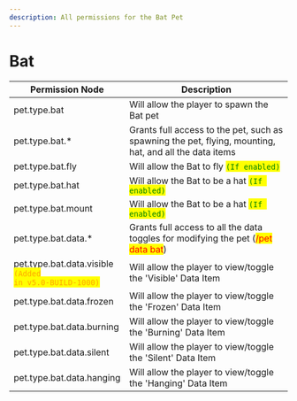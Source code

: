 ```yaml
---
description: All permissions for the Bat Pet
---
```



# Bat
| Permission Node | Description |
| - | - |
| pet.type.bat | Will allow the player to spawn the Bat pet |
| pet.type.bat.* | Grants full access to the pet, such as spawning the pet, flying, mounting, hat, and all the data items |
| pet.type.bat.fly | Will allow the Bat to fly <mark style="color:green;">`(If enabled)`</mark> |
| pet.type.bat.hat | Will allow the Bat to be a hat <mark style="color:green;">`(If enabled)`</mark> |
| pet.type.bat.mount | Will allow the Bat to be a hat <mark style="color:green;">`(If enabled)`</mark> |
| pet.type.bat.data.* | Grants full access to all the data toggles for modifying the pet (<mark style="color:red;">/pet data bat</mark>) |
| pet.type.bat.data.visible<br><mark style="color:orange;"><code>(Added in v5.0-BUILD-1000)</code></mark> | Will allow the player to view/toggle the 'Visible' Data Item |
| pet.type.bat.data.frozen | Will allow the player to view/toggle the 'Frozen' Data Item |
| pet.type.bat.data.burning | Will allow the player to view/toggle the 'Burning' Data Item |
| pet.type.bat.data.silent | Will allow the player to view/toggle the 'Silent' Data Item |
| pet.type.bat.data.hanging | Will allow the player to view/toggle the 'Hanging' Data Item |

